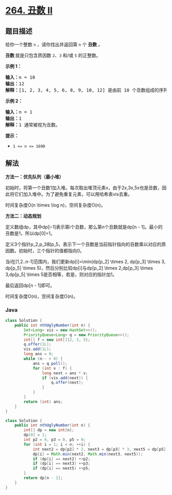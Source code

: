 # [264. 丑数 II](https://leetcode.cn/problems/ugly-number-ii)

## 题目描述

<p>给你一个整数 <code>n</code> ，请你找出并返回第 <code>n</code> 个 <strong>丑数</strong> 。</p>

<p><strong>丑数 </strong>就是只包含质因数 <code>2</code>、<code>3</code> 和/或 <code>5</code> 的正整数。</p>



<p><strong>示例 1：</strong></p>

<pre>
<strong>输入：</strong>n = 10
<strong>输出：</strong>12
<strong>解释：</strong>[1, 2, 3, 4, 5, 6, 8, 9, 10, 12] 是由前 10 个丑数组成的序列。
</pre>

<p><strong>示例 2：</strong></p>

<pre>
<strong>输入：</strong>n = 1
<strong>输出：</strong>1
<strong>解释：</strong>1 通常被视为丑数。
</pre>



<p><strong>提示：</strong></p>

<ul>
	<li><code>1 <= n <= 1690</code></li>
</ul>

## 解法

**方法一：优先队列（最小堆）**

初始时，将第一个丑数1加入堆。每次取出堆顶元素x，由于2x,3x,5x也是丑数，因此将它们加入堆中。为了避免重复元素，可以用哈希表vis去重。

时间复杂度O(n \times \log n)，空间复杂度O(n)。

**方法二：动态规划**

定义数组dp，其中dp[i-1]表示第i个丑数，那么第n个丑数就是dp[n - 1]。最小的丑数是1，所以dp[0]=1。

定义3个指针p_2,p_3和p_5，表示下一个丑数是当前指针指向的丑数乘以对应的质因数。初始时，三个指针的值都指向0。

当i在[1,2..n-1]范围内，我们更新dp[i]=\min(dp[p_2] \times 2, dp[p_3] \times 3, dp[p_5] \times 5)，然后分别比较dp[i]与dp[p_2] \times 2,dp[p_3] \times 3,dp[p_5] \times 5是否相等，若是，则对应的指针加1。

最后返回dp[n - 1]即可。

时间复杂度O(n)，空间复杂度O(n)。

### **Java**

```java
class Solution {
    public int nthUglyNumber(int n) {
        Set<Long> vis = new HashSet<>();
        PriorityQueue<Long> q = new PriorityQueue<>();
        int[] f = new int[]{2, 3, 5};
        q.offer(1L);
        vis.add(1L);
        long ans = 0;
        while (n-- > 0) {
            ans = q.poll();
            for (int v : f) {
                long next = ans * v;
                if (vis.add(next)) {
                    q.offer(next);
                }
            }
        }
        return (int) ans;
    }
}
```

```java
class Solution {
    public int nthUglyNumber(int n) {
        int[] dp = new int[n];
        dp[0] = 1;
        int p2 = 0, p3 = 0, p5 = 0;
        for (int i = 1; i < n; ++i) {
            int next2 = dp[p2] * 2, next3 = dp[p3] * 3, next5 = dp[p5] * 5;
            dp[i] = Math.min(next2, Math.min(next3, next5));
            if (dp[i] == next2) ++p2;
            if (dp[i] == next3) ++p3;
            if (dp[i] == next5) ++p5;
        }
        return dp[n - 1];
    }
}
```
